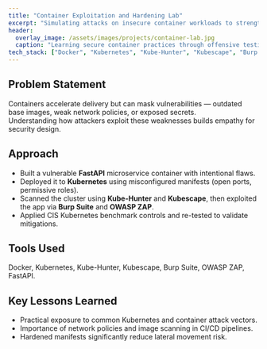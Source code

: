 ```yaml
---
title: "Container Exploitation and Hardening Lab"
excerpt: "Simulating attacks on insecure container workloads to strengthen orchestration security."
header:
  overlay_image: /assets/images/projects/container-lab.jpg
  caption: "Learning secure container practices through offensive testing"
tech_stack: ["Docker", "Kubernetes", "Kube-Hunter", "Kubescape", "Burp Suite", "FastAPI"]
---
```


## Problem Statement
Containers accelerate delivery but can mask vulnerabilities — outdated base images, weak network policies, or exposed secrets.  
Understanding how attackers exploit these weaknesses builds empathy for security design.

## Approach
- Built a vulnerable **FastAPI** microservice container with intentional flaws.  
- Deployed it to **Kubernetes** using misconfigured manifests (open ports, permissive roles).  
- Scanned the cluster using **Kube-Hunter** and **Kubescape**, then exploited the app via **Burp Suite** and **OWASP ZAP**.  
- Applied CIS Kubernetes benchmark controls and re-tested to validate mitigations.

## Tools Used
Docker, Kubernetes, Kube-Hunter, Kubescape, Burp Suite, OWASP ZAP, FastAPI.

## Key Lessons Learned
- Practical exposure to common Kubernetes and container attack vectors.  
- Importance of network policies and image scanning in CI/CD pipelines.  
- Hardened manifests significantly reduce lateral movement risk.
